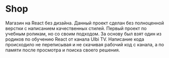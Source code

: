 # Shop
Магазин на React без дизайна.
Данный проект сделан без полноценной верстки с написанием качественных стилей. Первый проект по учебным роликам, но со своим подходом. За основу был взят один из родиков по обучению React от канала Ulbi TV. Написание кода происходило не переписывая и не скачивая рабочий код с канала, а по памяти после просмотра и поиска своего решения.
